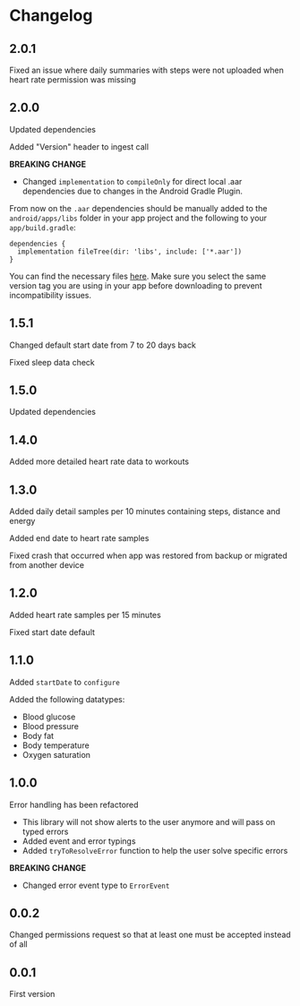 # Changelog

## 2.0.1

Fixed an issue where daily summaries with steps were not uploaded when heart rate permission was missing

## 2.0.0

Updated dependencies

Added "Version" header to ingest call

**BREAKING CHANGE**

- Changed `implementation` to `compileOnly` for direct local .aar dependencies due to changes in the Android Gradle Plugin.

From now on the `.aar` dependencies should be manually added to the `android/apps/libs` folder in your app project and the following to your `app/build.gradle`:

```
dependencies {
  implementation fileTree(dir: 'libs', include: ['*.aar'])
}
```

You can find the necessary files [here](https://github.com/wefitter/react-native-wefitter-samsung/tree/v2.0.0/android/libs). Make sure you select the same version tag you are using in your app before downloading to prevent incompatibility issues.

## 1.5.1

Changed default start date from 7 to 20 days back

Fixed sleep data check

## 1.5.0

Updated dependencies

## 1.4.0

Added more detailed heart rate data to workouts

## 1.3.0

Added daily detail samples per 10 minutes containing steps, distance and energy

Added end date to heart rate samples

Fixed crash that occurred when app was restored from backup or migrated from another device

## 1.2.0

Added heart rate samples per 15 minutes

Fixed start date default

## 1.1.0

Added `startDate` to `configure`

Added the following datatypes:

- Blood glucose
- Blood pressure
- Body fat
- Body temperature
- Oxygen saturation

## 1.0.0

Error handling has been refactored

- This library will not show alerts to the user anymore and will pass
  on typed errors
- Added event and error typings
- Added `tryToResolveError` function to help the user solve specific errors

**BREAKING CHANGE**

- Changed error event type to `ErrorEvent`

## 0.0.2

Changed permissions request so that at least one must be accepted instead of all

## 0.0.1

First version
